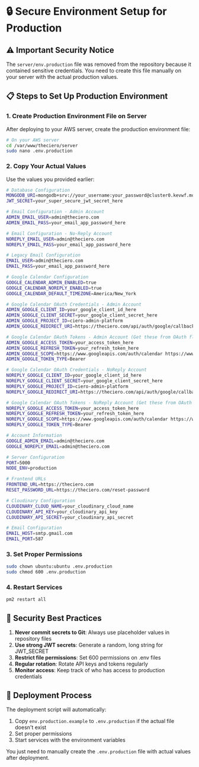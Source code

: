 # 🔒 Secure Environment Setup for Production

## ⚠️ Important Security Notice

The `server/env.production` file was removed from the repository because it contained sensitive credentials. You need to create this file manually on your server with the actual production values.

## 📋 Steps to Set Up Production Environment

### 1. Create Production Environment File on Server

After deploying to your AWS server, create the production environment file:

```bash
# On your AWS server
cd /var/www/theciero/server
sudo nano .env.production
```

### 2. Copy Your Actual Values

Use the values you provided earlier:

```bash
# Database Configuration
MONGODB_URI=mongodb+srv://your_username:your_password@cluster0.kevwf.mongodb.net/bod_service_portal?retryWrites=true&w=majority&appName=Cluster0
JWT_SECRET=your_super_secure_jwt_secret_here

# Email Configuration - Admin Account
ADMIN_EMAIL_USER=admin@theciero.com
ADMIN_EMAIL_PASS=your_email_app_password_here

# Email Configuration - No-Reply Account
NOREPLY_EMAIL_USER=admin@theciero.com
NOREPLY_EMAIL_PASS=your_email_app_password_here

# Legacy Email Configuration
EMAIL_USER=admin@theciero.com
EMAIL_PASS=your_email_app_password_here

# Google Calendar Configuration
GOOGLE_CALENDAR_ADMIN_ENABLED=true
GOOGLE_CALENDAR_NOREPLY_ENABLED=true
GOOGLE_CALENDAR_DEFAULT_TIMEZONE=America/New_York

# Google Calendar OAuth Credentials - Admin Account
ADMIN_GOOGLE_CLIENT_ID=your_google_client_id_here
ADMIN_GOOGLE_CLIENT_SECRET=your_google_client_secret_here
ADMIN_GOOGLE_PROJECT_ID=ciero-admin-platform
ADMIN_GOOGLE_REDIRECT_URI=https://theciero.com/api/auth/google/callback

# Google Calendar OAuth Tokens - Admin Account (Get these from OAuth flow)
ADMIN_GOOGLE_ACCESS_TOKEN=your_access_token_here
ADMIN_GOOGLE_REFRESH_TOKEN=your_refresh_token_here
ADMIN_GOOGLE_SCOPE=https://www.googleapis.com/auth/calendar https://www.googleapis.com/auth/calendar.events
ADMIN_GOOGLE_TOKEN_TYPE=Bearer

# Google Calendar OAuth Credentials - NoReply Account
NOREPLY_GOOGLE_CLIENT_ID=your_google_client_id_here
NOREPLY_GOOGLE_CLIENT_SECRET=your_google_client_secret_here
NOREPLY_GOOGLE_PROJECT_ID=ciero-admin-platform
NOREPLY_GOOGLE_REDIRECT_URI=https://theciero.com/api/auth/google/callback

# Google Calendar OAuth Tokens - NoReply Account (Get these from OAuth flow)
NOREPLY_GOOGLE_ACCESS_TOKEN=your_access_token_here
NOREPLY_GOOGLE_REFRESH_TOKEN=your_refresh_token_here
NOREPLY_GOOGLE_SCOPE=https://www.googleapis.com/auth/calendar https://www.googleapis.com/auth/calendar.events
NOREPLY_GOOGLE_TOKEN_TYPE=Bearer

# Account Information
GOOGLE_ADMIN_EMAIL=admin@theciero.com
GOOGLE_NOREPLY_EMAIL=admin@theciero.com

# Server Configuration
PORT=5000
NODE_ENV=production

# Frontend URLs
FRONTEND_URL=https://theciero.com
RESET_PASSWORD_URL=https://theciero.com/reset-password

# Cloudinary Configuration
CLOUDINARY_CLOUD_NAME=your_cloudinary_cloud_name
CLOUDINARY_API_KEY=your_cloudinary_api_key
CLOUDINARY_API_SECRET=your_cloudinary_api_secret

# Email Configuration
EMAIL_HOST=smtp.gmail.com
EMAIL_PORT=587
```

### 3. Set Proper Permissions

```bash
sudo chown ubuntu:ubuntu .env.production
sudo chmod 600 .env.production
```

### 4. Restart Services

```bash
pm2 restart all
```

## 🔐 Security Best Practices

1. **Never commit secrets to Git**: Always use placeholder values in repository files
2. **Use strong JWT secrets**: Generate a random, long string for JWT_SECRET
3. **Restrict file permissions**: Set 600 permissions on .env files
4. **Regular rotation**: Rotate API keys and tokens regularly
5. **Monitor access**: Keep track of who has access to production credentials

## 📝 Deployment Process

The deployment script will automatically:
1. Copy `env.production.example` to `.env.production` if the actual file doesn't exist
2. Set proper permissions
3. Start services with the environment variables

You just need to manually create the `.env.production` file with actual values after deployment.
